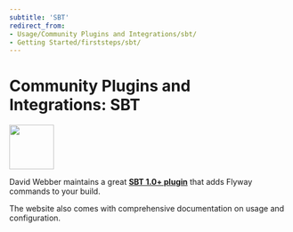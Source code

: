 ```yaml
---
subtitle: 'SBT'
redirect_from:
- Usage/Community Plugins and Integrations/sbt/
- Getting Started/firststeps/sbt/
---
```

# Community Plugins and Integrations: SBT

<img src="/download/attachments/183306238/sbt.svg" height="80">

David Webber maintains a great <strong><a href="https://github.com/flyway/flyway-sbt">SBT 1.0+ plugin</a></strong> that adds Flyway commands to your build.

The website also comes with comprehensive documentation on usage and configuration.
